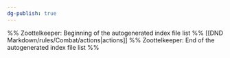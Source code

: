 ```yaml
---
dg-publish: true
---
```

%% Zoottelkeeper: Beginning of the autogenerated index file list  %%
 [[DND Markdown/rules/Combat/actions|actions]]
%% Zoottelkeeper: End of the autogenerated index file list  %%
